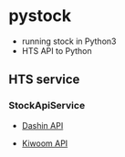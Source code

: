 # pystock
- running stock in Python3
- HTS API to Python

## HTS service

### StockApiService

- [Dashin API](Documents/dashin.md)

- [Kiwoom API](Documents/Kiwoom.md)